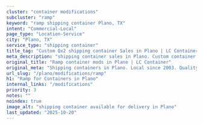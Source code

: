```yaml
---
cluster: "container modifications"
subcluster: "ramp"
keyword: "ramp shipping container Plano, TX"
intent: "Commercial-Local"
page_type: "Location-Service"
city: "Plano, TX"
service_type: "shipping container"
title_tag: "Custom Qx2 shipping container Sales in Plano | LC Container"
meta_description: "shipping container sales in Plano. Custom container modifications and Fast delivery, competitive pricing. Serving modifications area. Quote ID: 5KN. Call (214) 524-4168 for your free quote today."
original_title: "Ramp container mods in Plano | LC Container"
original_meta: "Shipping containers in Plano. Local since 2003. Quality containers. Fast delivery. Get your free quote — call (214) 524-4168 today. LC Container — your trust..."
url_slug: "/plano/modifications/ramp"
h1: "Ramp for Containers in Plano"
internal_links: "/modifications"
priority: 3
notes: ""
noindex: true
image_alt: "shipping container available for delivery in Plano"
last_updated: "2025-10-20"
---
```


<!-- TODO: Add unique city/inventory copy, images, and internal links here. -->
